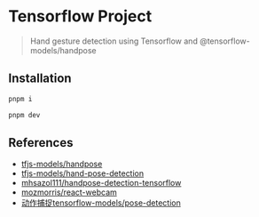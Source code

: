 # Tensorflow Project
> Hand gesture detection using Tensorflow and @tensorflow-models/handpose

## Installation
```sh
pnpm i

pnpm dev
```

## References
- [tfjs-models/handpose](https://github.com/tensorflow/tfjs-models/tree/master/handpose)
- [tfjs-models/hand-pose-detection](https://github.com/tensorflow/tfjs-models/tree/master/hand-pose-detection)
- [mhsazol111/handpose-detection-tensorflow](https://github.com/mhsazol111/handpose-detection-tensorflow)
- [mozmorris/react-webcam](https://github.com/mozmorris/react-webcam)
- [动作捕捉tensorflow-models/pose-detection](https://www.jianshu.com/p/9c0772dc115a)